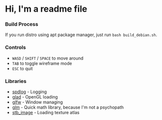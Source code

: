# Hi, I'm a readme file

### Build Process
If you run distro using apt package manager, just run ```bash build_debian.sh```.

### Controls
- `WASD` / `SHIFT` / `SPACE` to move around
- `TAB` to toggle wireframe mode
- `ESC` to quit

### Libraries
- [spdlog](https://github.com/gabime/spdlog) - Logging 
- [glad](https://github.com/Dav1dde/glad) - OpenGL loading
- [glfw](https://github.com/glfw/glfw) - Window managing
- [glm](https://github.com/g-truc/glm) - Quick math library, because I'm not a psychopath
- [stb_image](https://github.com/nothings/stb/blob/master/stb_image.h) - Loading texture atlas